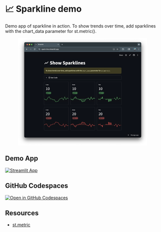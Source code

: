 # 📈 Sparkline demo

Demo app of sparkline in action. To show trends over time, add sparklines with the chart_data parameter for st.metric().

<img src="st-spark-line.png" height="350" style="display: block; margin-left: auto; margin-right: auto;"/>

## Demo App

[![Streamlit App](https://static.streamlit.io/badges/streamlit_badge_black_white.svg)](https://spark-line.streamlit.app/)

## GitHub Codespaces

[![Open in GitHub Codespaces](https://github.com/codespaces/badge.svg)](https://codespaces.new/dataprofessor/st-spark-line?quickstart=1)

## Resources

- [st.metric](https://docs.streamlit.io/develop/api-reference/data/st.metric)
